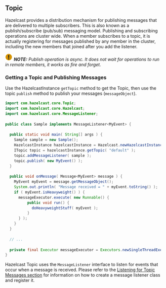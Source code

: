 ## Topic

Hazelcast provides a distribution mechanism for publishing messages that are delivered to multiple subscribers. This is
also known as a publish/subscribe (pub/sub) messaging model. Publishing and subscribing operations are cluster wide.
When a member subscribes to a topic, it is actually registering for messages published by any member in the cluster,
including the new members that joined after you add the listener.

![image](images/NoteSmall.jpg) ***NOTE:*** *Publish operation is async. It does not wait for operations to run in
remote members, it works as fire and forget.*

### Getting a Topic and Publishing Messages

Use the HazelcastInstance `getTopic` method to get the Topic, then use the topic `publish` method to publish your messages (`messageObject`).

```java
import com.hazelcast.core.Topic;
import com.hazelcast.core.Hazelcast;
import com.hazelcast.core.MessageListener;

public class Sample implements MessageListener<MyEvent> {

  public static void main( String[] args ) {
    Sample sample = new Sample();
    HazelcastInstance hazelcastInstance = Hazelcast.newHazelcastInstance();
    ITopic topic = hazelcastInstance.getTopic( "default" );
    topic.addMessageListener( sample );
    topic.publish( new MyEvent() );
  }

  public void onMessage( Message<MyEvent> message ) {
    MyEvent myEvent = message.getMessageObject();
    System.out.println( "Message received = " + myEvent.toString() );
    if ( myEvent.isHeavyweight() ) {
      messageExecutor.execute( new Runnable() {
          public void run() {
            doHeavyweightStuff( myEvent );
          }
      } );
    }
  }

  // ...

  private final Executor messageExecutor = Executors.newSingleThreadExecutor();
}
```

Hazelcast Topic uses the `MessageListener` interface to listen for events that occur when a message is received. Please refer to the [Listening for Topic Messages section](#listening-for-topic-messages) for information on how to create a message listener class and register it.


